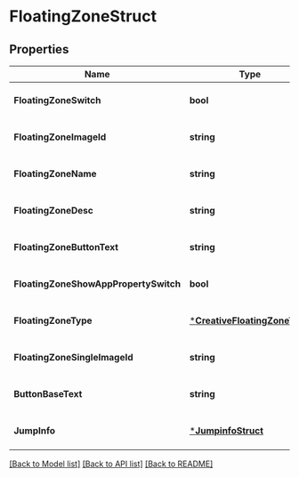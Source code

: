 # FloatingZoneStruct

## Properties
Name | Type | Description | Notes
------------ | ------------- | ------------- | -------------
**FloatingZoneSwitch** | **bool** |  | [optional] [default to null]
**FloatingZoneImageId** | **string** |  | [optional] [default to null]
**FloatingZoneName** | **string** |  | [optional] [default to null]
**FloatingZoneDesc** | **string** |  | [optional] [default to null]
**FloatingZoneButtonText** | **string** |  | [optional] [default to null]
**FloatingZoneShowAppPropertySwitch** | **bool** |  | [optional] [default to null]
**FloatingZoneType** | [***CreativeFloatingZoneType**](CreativeFloatingZoneType.md) |  | [optional] [default to null]
**FloatingZoneSingleImageId** | **string** |  | [optional] [default to null]
**ButtonBaseText** | **string** |  | [optional] [default to null]
**JumpInfo** | [***JumpinfoStruct**](jumpinfo_struct.md) |  | [optional] [default to null]

[[Back to Model list]](../README.md#documentation-for-models) [[Back to API list]](../README.md#documentation-for-api-endpoints) [[Back to README]](../README.md)


